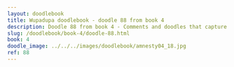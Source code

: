 ```yaml
---
layout: doodlebook
title: Wupadupa doodlebook - doodle 88 from book 4
description: Doodle 88 from book 4 - Comments and doodles that capture the essence of this event  
slug: /doodlebook/book-4/doodle-88.html
book: 4
doodle_image: ../../../images/doodlebook/amnesty04_18.jpg
ref: 88
---	  
```

																																																																							